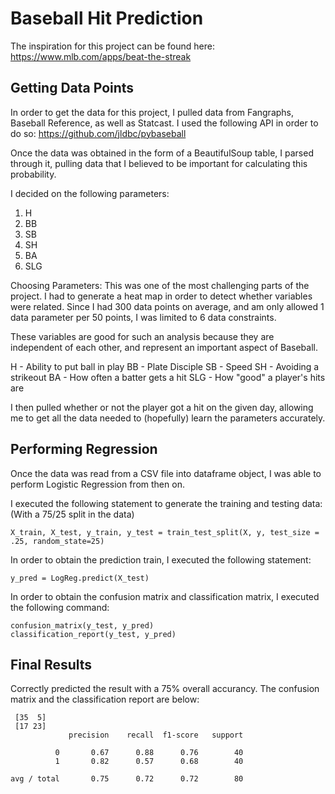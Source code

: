 # Baseball Hit Prediction

The inspiration for this project can be found here: https://www.mlb.com/apps/beat-the-streak

## Getting Data Points
In order to get the data for this project, I pulled data from Fangraphs, Baseball Reference, as well as Statcast. I used the following API in order to do so:  https://github.com/jldbc/pybaseball

Once the data was obtained in the form of a BeautifulSoup table, I parsed through it, pulling data that I believed to be important for calculating this probability.

I decided on the following parameters:
1. H
2. BB
3. SB
4. SH
5. BA
6. SLG

Choosing Parameters:
This was one of the most challenging parts of the project. I had to generate a heat map in order to detect whether variables were related. Since I had 300 data points on average, and am only allowed 1 data parameter per 50 points, I was limited to 6 data constraints.

These variables are good for such an analysis because they are independent of each other, and represent an important aspect of Baseball.

H - Ability to put ball in play
BB - Plate Disciple
SB - Speed
SH - Avoiding a strikeout
BA - How often a batter gets a hit
SLG - How "good" a player's hits are

I then pulled whether or not the player got a hit on the given day, allowing me to get all the data needed to (hopefully) learn the parameters accurately.

## Performing Regression
Once the data was read from a CSV file into dataframe object, I was able to perform Logistic Regression from then on.

I executed the following statement to generate the training and testing data: (With a 75/25 split in the data)
```
X_train, X_test, y_train, y_test = train_test_split(X, y, test_size = .25, random_state=25)
```

In order to obtain the prediction train, I executed the following statement:
```
y_pred = LogReg.predict(X_test)
```

In order to obtain the confusion matrix and classification matrix, I executed the following command:
```
confusion_matrix(y_test, y_pred)
classification_report(y_test, y_pred)
```

## Final Results
Correctly predicted the result with a 75% overall accurancy. The confusion matrix and the classification report are below:
```
 [35  5]
 [17 23]
             precision    recall  f1-score   support

          0       0.67      0.88      0.76        40
          1       0.82      0.57      0.68        40

avg / total       0.75      0.72      0.72        80
```
